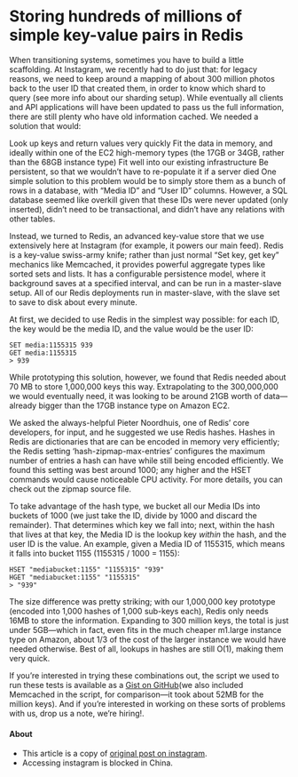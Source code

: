 # Storing hundreds of millions of simple key-value pairs in Redis

When transitioning systems, sometimes you have to build a little scaffolding. At Instagram, we recently had to do just that: for legacy reasons, we need to keep around a mapping of about 300 million photos back to the user ID that created them, in order to know which shard to query (see more info about our sharding setup). While eventually all clients and API applications will have been updated to pass us the full information, there are still plenty who have old information cached. We needed a solution that would:

Look up keys and return values very quickly
Fit the data in memory, and ideally within one of the EC2 high-memory types (the 17GB or 34GB, rather than the 68GB instance type)
Fit well into our existing infrastructure
Be persistent, so that we wouldn’t have to re-populate it if a server died
One simple solution to this problem would be to simply store them as a bunch of rows in a database, with “Media ID” and “User ID” columns. However, a SQL database seemed like overkill given that these IDs were never updated (only inserted), didn’t need to be transactional, and didn’t have any relations with other tables.

Instead, we turned to Redis, an advanced key-value store that we use extensively here at Instagram (for example, it powers our main feed). Redis is a key-value swiss-army knife; rather than just normal “Set key, get key” mechanics like Memcached, it provides powerful aggregate types like sorted sets and lists. It has a configurable persistence model, where it background saves at a specified interval, and can be run in a master-slave setup. All of our Redis deployments run in master-slave, with the slave set to save to disk about every minute.

At first, we decided to use Redis in the simplest way possible: for each ID, the key would be the media ID, and the value would be the user ID:

    SET media:1155315 939
    GET media:1155315
    > 939

While prototyping this solution, however, we found that Redis needed about 70 MB to store 1,000,000 keys this way. Extrapolating to the 300,000,000 we would eventually need, it was looking to be around 21GB worth of data—already bigger than the 17GB instance type on Amazon EC2.

We asked the always-helpful Pieter Noordhuis, one of Redis’ core developers, for input, and he suggested we use Redis hashes. Hashes in Redis are dictionaries that are can be encoded in memory very efficiently; the Redis setting ‘hash-zipmap-max-entries’ configures the maximum number of entries a hash can have while still being encoded efficiently. We found this setting was best around 1000; any higher and the HSET commands would cause noticeable CPU activity. For more details, you can check out the zipmap source file.

To take advantage of the hash type, we bucket all our Media IDs into buckets of 1000 (we just take the ID, divide by 1000 and discard the remainder). That determines which key we fall into; next, within the hash that lives at that key, the Media ID is the lookup key *within* the hash, and the user ID is the value. An example, given a Media ID of 1155315, which means it falls into bucket 1155 (1155315 / 1000 = 1155):

    HSET "mediabucket:1155" "1155315" "939"
    HGET "mediabucket:1155" "1155315"
    > "939"

The size difference was pretty striking; with our 1,000,000 key prototype (encoded into 1,000 hashes of 1,000 sub-keys each), Redis only needs 16MB to store the information. Expanding to 300 million keys, the total is just under 5GB—which in fact, even fits in the much cheaper m1.large instance type on Amazon, about 1/3 of the cost of the larger instance we would have needed otherwise. Best of all, lookups in hashes are still O(1), making them very quick.

If you’re interested in trying these combinations out, the script we used to run these tests is available as a [Gist on GitHub](https://gist.github.com/1329319)(we also included Memcached in the script, for comparison—it took about 52MB for the million keys). And if you’re interested in working on these sorts of problems with us, drop us a note, we’re hiring!.

#### About
* This article is a copy of [original post on instagram](http://engineering.instagram.com/posts/1613245832251302/storing-hundreds-of-millions-of-simple-key-value-pairs-in-redis/).
* Accessing instagram is blocked in China.

